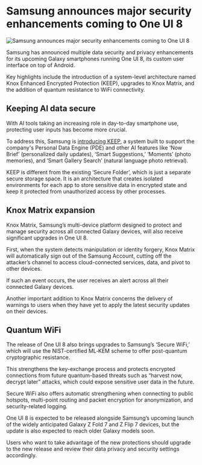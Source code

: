 # Samsung announces major security enhancements coming to One UI 8

![Samsung announces major security enhancements coming to One UI 8](https://www.bleepstatic.com/content/hl-images/2021/11/05/samsung-header.jpg)

Samsung has announced multiple data security and privacy enhancements for its upcoming Galaxy smartphones running One UI 8, its custom user interface on top of Android.

Key highlights include the introduction of a system-level architecture named Knox Enhanced Encrypted Protection (KEEP), upgrades to Knox Matrix, and the addition of quantum resistance to WiFi connectivity.

## Keeping AI data secure

With AI tools taking an increasing role in day-to-day smartphone use, protecting user inputs has become more crucial.

To address this, Samsung is [introducing KEEP](https://news.samsung.com/global/samsung-introduces-future-ready-mobile-security-for-personalized-ai-experiences), a system built to support the company's Personal Data Engine (PDE) and other AI features like ‘Now Brief’ (personalized daily updates), ‘Smart Suggestions,’ ‘Moments’ (photo memories), and ‘Smart Gallery Search’ (natural language photo retrieval).

KEEP is different from the existing ‘Secure Folder’, which is just a separate secure storage space. It is an architecture that creates isolated environments for each app to store sensitive data in encrypted state and keep it protected from unauthorized access by other processes.

## Knox Matrix expansion

Knox Matrix, Samsung’s multi-device platform designed to protect and manage security across all connected Galaxy devices, will also receive significant upgrades in One UI 8.

First, when the system detects manipulation or identity forgery, Knox Matrix will automatically sign out of the Samsung Account, cutting off the attacker’s channel to access cloud-connected services, data, and pivot to other devices.

If such an event occurs, the user receives an alert across all their connected Galaxy devices.

Another important addition to Knox Matrix concerns the delivery of warnings to users when they have yet to apply the latest security updates on their devices.

## Quantum WiFi

The release of One UI 8 also brings upgrades to Samsung’s ‘Secure WiFi,’ which will use the NIST-certified ML‑KEM scheme to offer post-quantum cryptographic resistance.

This strengthens the key-exchange process and protects encrypted connections from future quantum-based threats such as “harvest now, decrypt later” attacks, which could expose sensitive user data in the future.

Secure WiFi also offers automatic strengthening when connecting to public hotspots, multi-point routing and packet encryption for anonymization, and security-related logging.

One UI 8 is expected to be released alongside Samsung’s upcoming launch of the widely anticipated Galaxy Z Fold 7 and Z Flip 7 devices, but the update is also expected to reach older Galaxy models soon.

Users who want to take advantage of the new protections should upgrade to the new release and review their data privacy and security settings accordingly.